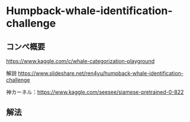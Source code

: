 # Humpback-whale-identification-challenge
## コンペ概要
https://www.kaggle.com/c/whale-categorization-playground

解説
https://www.slideshare.net/ren4yu/humpback-whale-identification-challenge

神カーネル：https://www.kaggle.com/seesee/siamese-pretrained-0-822

## 解法

